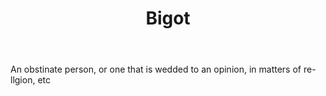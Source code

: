 ---
title: Bigot
letter: B
permalink: "/definitions/bigot.html"
body: An obstinate person, or one that is wedded to an opinion, in matters of re-llgion,
  etc
published_at: '2018-07-07'
source: Black's Law Dictionary
layout: post
---